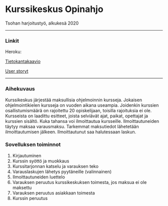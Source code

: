 # Kurssikeskus Opinahjo
Tsohan harjoitustyö, alkukesä 2020

--------

### Linkit

Heroku: 

[Tietokantakaavio](https://github.com/aarekr/Opinahjo/blob/master/Opinahjo%20tietokantakaavio.PNG)

[User storyt](https://github.com/aarekr/Opinahjo/blob/master/documentation/user_storyt.txt)

--------

### Aihekuvaus
Kurssikeskus järjestää maksullisia ohjelmoinnin kursseja. Jokaisen ohjelmointikielen kursseja on vuoden aikana useampia. Joidenkin kurssien osallistumismäärä on rajoitettu 20 opiskelijaan, toisilla rajoituksia ei ole. Kursseista on laadittu esitteet, joista selviävät ajat, paikat, opettajat ja kurssien sisältö. Kuka tahansa voi ilmoittautua kursseille. Ilmoittautuneiden täytyy maksaa varausmaksu. Tarkemmat maksutiedot lähetetään ilmoittautumisen jälkeen. Ilmoittautunut saa halutessaan laskun.

### Sovelluksen toiminnot
1. Kirjautuminen
2. Kurssin syöttö ja muokkaus
3. Kurssitarjonnan katselu ja varauksen teko
4. Varauslaskujen lähetys pyytäneille (valinnainen)
5. Ilmoittautuneiden luettelo
6. Varauksen peruutus kurssikeskuksen toimesta, jos maksua ei ole maksettu
7. Varauksen peruutus asiakkaan toimesta
8. Kurssin peruutus
